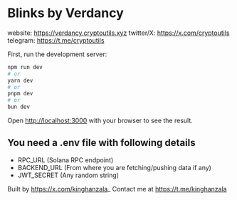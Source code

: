 # Blinks by Verdancy

website: https://verdancy.cryptoutils.xyz
twitter/X: https://x.com/cryptoutils
telegram: https://t.me/cryptoutils 

First, run the development server:

```bash
npm run dev
# or
yarn dev
# or
pnpm dev
# or
bun dev
```

Open [http://localhost:3000](http://localhost:3000) with your browser to see the result.

## You need a .env file with following details
- RPC_URL (Solana RPC endpoint)
- BACKEND_URL (From where you are fetching/pushing data if any)
- JWT_SECRET (Any random string)

Built by https://x.com/kinghanzala_
Contact me at https://t.me/kinghanzala
